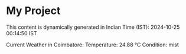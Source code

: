 # My Project

This content is dynamically generated in Indian Time (IST): 2024-10-25 00:14:50 IST


Current Weather in Coimbatore:
Temperature: 24.88 °C
Condition: mist
